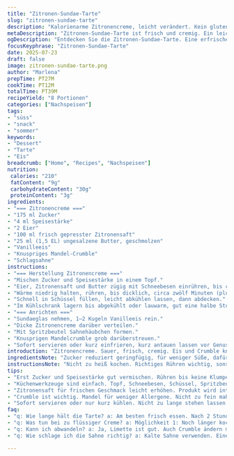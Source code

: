 ```yaml
---
title: "Zitronen-Sundae-Tarte"
slug: "zitronen-sundae-tarte"
description: "Kalorienarme Zitronencreme, leicht verändert. Kein gluten, keine Nüsse, vegetarisch mit Vanilleeis, Crumble und Schlagsahne. 25 Minuten Vorbereitung, 12 Minuten Kochen. Acht Portionen. Zitronensaft, Zucker, Eier, Speisestärke, Butter, Vanilleeis, Crumble. Große Schüssel, Topf, Schneebesen, Spritzbeutel. Kühlzeit 30 Minuten. Frisch und sauer mit knusprigem Topping. Kühlschrank und Eismaschine nicht zwingend nötig. Einfach zu machen, kleine Anpassungen für andere Geschmäcker. Für Desserts oder Sommerfeste geeignet."
metaDescription: "Zitronen-Sundae-Tarte ist frisch und cremig. Ein leichtes Dessert ohne Gluten und Nüsse. Ideal für Sommerfeste und schnelle Snacks."
ogDescription: "Entdecken Sie die Zitronen-Sundae-Tarte. Eine erfrischende Kombination aus Zitronencreme, Vanilleeis und knusprigem Crumble."
focusKeyphrase: "Zitronen-Sundae-Tarte"
date: 2025-07-23
draft: false
image: zitronen-sundae-tarte.png
author: "Marlena"
prepTime: PT27M
cookTime: PT12M
totalTime: PT39M
recipeYield: "8 Portionen"
categories: ["Nachspeisen"]
tags:
- "süss"
- "snack"
- "sommer"
keywords:
- "Dessert"
- "Tarte"
- "Eis"
breadcrumb: ["Home", "Recipes", "Nachspeisen"]
nutrition: 
 calories: "210"
 fatContent: "9g"
 carbohydrateContent: "30g"
 proteinContent: "3g"
ingredients:
- "=== Zitronencreme ==="
- "175 ml Zucker"
- "4 ml Speisestärke"
- "2 Eier"
- "100 ml frisch gepresster Zitronensaft"
- "25 ml (1,5 EL) ungesalzene Butter, geschmolzen"
- "Vanilleeis"
- "Knuspriges Mandel-Crumble"
- "Schlagsahne"
instructions:
- "=== Herstellung Zitronencreme ==="
- "Mischen Zucker und Speisestärke in einem Topf."
- "Eier, Zitronensaft und Butter zügig mit Schneebesen einrühren, bis cremig."
- "Wärme niedrig halten, rühren, bis dicklich, circa zwölf Minuten (plus-minus)."
- "Schnell in Schüssel füllen, leicht abkühlen lassen, dann abdecken."
- "Im Kühlschrank lagern bis abgekühlt oder lauwarm, gut eine halbe Stunde."
- "=== Anrichten ==="
- "Sundaeglas nehmen, 1–2 Kugeln Vanilleeis rein."
- "Dicke Zitronencreme darüber verteilen."
- "Mit Spritzbeutel Sahnehäubchen formen."
- "Knusprigen Mandelcrumble grob darüberstreuen."
- "Sofort servieren oder kurz einfrieren, kurz antauen lassen vor Genuss."
introduction: "Zitronencreme. Sauer, frisch, cremig. Eis und Crumble knacken dazwischen. Schnell gemacht. Keine komplizierten Zutaten. Butter, Zucker, Eier, Zitronensaft. Zart und doch kräftig. Kühl gelagert. Abkühlen muss sein. Sonst zerläuft oder zu flüssig. Die Basis für Sundae. Eis rundet ab, weich und kalt. Crumble bringt das Gefühl von Herbst. Knusprig, nussig, anders als Nüsse – Mandel ersetzt Walnuss und Haselnuss. Sahnig obendrauf – nicht zu viel, sonst kippt Balance. Einfach, schneller Snack. Sommerhitze bändigen, danach Lächeln. Nicht perfekt, aber effektiv. Schnell angerührt, keine lange Pause. Minimalistisch und doch besondere Note."
ingredientsNote: "Zucker reduziert geringfügig, für weniger Süße, dafür Zitronensaft leicht erhöht auf hundert Milliliter für intensivere Frische. Speisestärke verringert, mehr Bindung entsteht durch längeres Kochen. Butter geschmolzen, um cremige Textur zu garantieren. Statt klassischem Crumble mit Hafer wurde Mandel als Nussersatz verwendet, bietet Crunch und Geschmack ohne Allergierisiko. Schlagsahne selbstgeschlagen, kein Fertigprodukt, besser im Geschmack und Konsistenz. Vanilleeis sollte weich, nicht komplett gefroren sein, damit sich Zitronencreme gut verbindet. Eier möglichst frisch, Filtration empfehlenswert, verbindlich im Geschmack und Sicherheit. Banales Equipment, keine Spezialwerkzeuge, nur Basisutensilien. Alles regional und einfach zu besorgen. Zeit flexibel, wer mehr Ruhe braucht lässt Creme länger kühlen."
instructionsNote: "Nicht zu heiß kochen. Richtiges Rühren wichtig, sonst Klumpen. Leicht köcheln, nicht sprudelnd. Creme muss dicklich werden, Geduld erforderlich, 12 Minuten +-5. Schnell in Schale, damit keine Haut entsteht. Decken wichtig, damit Geschmack erhalten bleibt. Kühlen mindestens 25–35 Minuten, sonst verwässert beim Schichten. Eis nicht zu hart, leicht antauen vor Portionierung, sonst zu kalt. Mit Spritzbeutel Sahne spritzen, formschön oder rustikal nach Belieben. Crumble grob brechen, nicht pulverisieren, mehr Textur. Sofort servieren oder kurz kühlen, nicht zu lange lagern, sonst Wasser zieht ein. Ideal frisch, nicht länger als 2 Stunden. Variation: Zitrone durch Limette tauschen, Crumble durch glutenfreie Haferflockenkrokant. Struktur bleibt erhalten, Geschmack anders, spannend."
tips:
- "Erst Zucker und Speisestärke gut vermischen. Rühren bis keine Klumpen mehr. Dann Eier schnell hinzufügen. Zügig rühren, damit die Masse warm bleibt. Zu lange rühren macht Gummi."
- "Küchenwerkzeuge sind einfach. Topf, Schneebesen, Schüssel, Spritzbeutel. Einfache Materialien verwenden. Kühlzeit muss sein. Min. 30 Minuten, sonst wird Creme zu flüssig. Warten lohnt sich."
- "Zitronensaft für frischen Geschmack leicht erhöhen. Produkt wird intensiver. Butter schmelzen für cremige Textur. Sahne mit frischem Schlag, besser als Fertigware. Kämpfen gegen die Industrieprodukte."
- "Crumble ist wichtig. Mandel für weniger Allergene. Nicht zu fein mahlen. Grobe Stücke für Textur. Das bringt Crunch. Achten auf die Balance. Sahne nicht zu viel oder alles verrutscht."
- "Sofort servieren oder nur kurz kühlen. Nicht zu lange stehen lassen. Zu lange verliert die Wirkung. Ideen austauschen, Limette statt Zitrone. Kräftiger Geschmack. Spannende Alternative."
faq:
- "q: Wie lange hält die Tarte? a: Am besten frisch essen. Nach 2 Stunden wird's kompliziert. Kühl lagern, aber nicht zu lange. Geschmack schwindet. Wasser zieht ein."
- "q: Was tun bei zu flüssiger Creme? a: Möglichkeit 1: Noch länger kochen. Geduld ist wichtig. Möglichkeit 2: Mehr Speisestärke. Kräftiger mixen und wieder erhitzen. Ausprobieren."
- "q: Kann ich abwandeln? a: Ja, Limette ist gut. Auch Crumble ändern möglich. Krokant statt Mandel. Viele Dinge ausprobieren. Aromen könnten überraschen. Variationen sind spannend."
- "q: Wie schlage ich die Sahne richtig? a: Kalte Sahne verwenden. Einen festen Schlag erzielen. Die richtige Konsistenz ist entscheidend. Sahne kann zu weich werden. Besser einen Testlauf."

---
```

